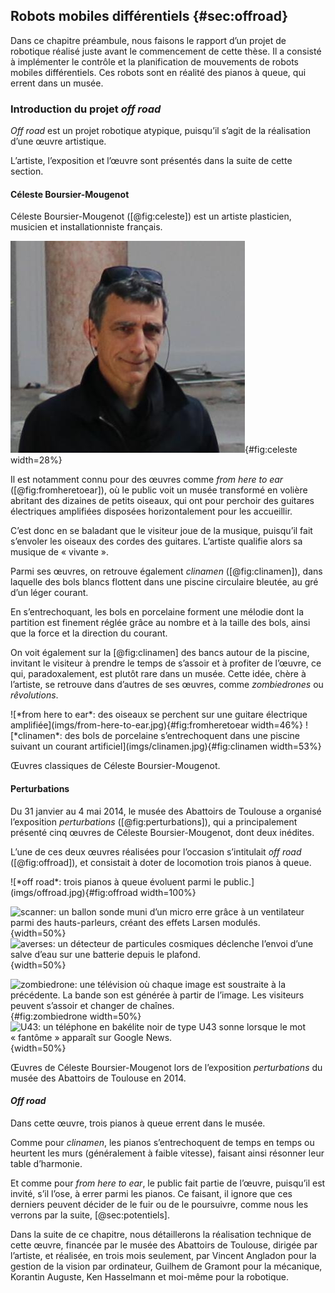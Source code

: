 ## Robots mobiles différentiels {#sec:offroad}

Dans ce chapitre préambule, nous faisons le rapport d’un projet de robotique réalisé juste avant le commencement de
cette thèse. Il a consisté à implémenter le contrôle et la planification de mouvements de robots mobiles différentiels.
Ces robots sont en réalité des pianos à queue, qui errent dans un musée.

### Introduction du projet *off road*

*Off road* est un projet robotique atypique, puisqu’il s’agit de la réalisation d’une œuvre artistique.

L’artiste, l’exposition et l’œuvre sont présentés dans la suite de cette section.

#### Céleste Boursier-Mougenot

Céleste Boursier-Mougenot ([@fig:celeste]) est un artiste plasticien, musicien et installationniste français.

![Céleste Boursier-Mougenot à la biennale de Venise en 2015](imgs/celeste.jpg){#fig:celeste width=28%}

Il est notamment connu pour des œuvres comme *from here to ear* ([@fig:fromheretoear]), où le public voit un musée
transformé en volière abritant des dizaines de petits oiseaux, qui ont pour perchoir des guitares électriques
amplifiées disposées horizontalement pour les accueillir.

C’est donc en se baladant que le visiteur joue de la musique, puisqu’il fait s’envoler les oiseaux des cordes des
guitares. L’artiste qualifie alors sa musique de « vivante ».

Parmi ses œuvres, on retrouve également *clinamen* ([@fig:clinamen]), dans laquelle des bols blancs flottent dans une
piscine circulaire bleutée, au gré d’un léger courant.

En s’entrechoquant, les bols en porcelaine forment une mélodie dont la partition est finement réglée grâce au nombre et
à la taille des bols, ainsi que la force et la direction du courant.

On voit également sur la [@fig:clinamen] des bancs autour de la piscine, invitant le visiteur à prendre le temps de
s’assoir et à profiter de l’œuvre, ce qui, paradoxalement, est plutôt rare dans un musée. Cette idée, chère à
l’artiste, se retrouve dans d’autres de ses œuvres, comme *zombiedrones* ou *rêvolutions*.

<div id="fig:celeste-oeuvres">
![*from here to ear*: des oiseaux se perchent sur une guitare électrique
amplifiée](imgs/from-here-to-ear.jpg){#fig:fromheretoear width=46%}
![*clinamen*: des bols de porcelaine s’entrechoquent dans une piscine suivant un courant
artificiel](imgs/clinamen.jpg){#fig:clinamen width=53%}

Œuvres classiques de Céleste Boursier-Mougenot.
</div>

#### Perturbations

Du 31 janvier au 4 mai 2014, le musée des Abattoirs de Toulouse a organisé l’exposition *perturbations*
([@fig:perturbations]), qui a principalement présenté cinq œuvres de Céleste Boursier-Mougenot, dont deux inédites.

L’une de ces deux œuvres réalisées pour l’occasion s’intitulait *off road* ([@fig:offroad]), et consistait à doter de
locomotion trois pianos à queue.

<div id="fig:perturbations">
![*off road*: trois pianos à queue évoluent parmi le public.](imgs/offroad.jpg){#fig:offroad width=100%}

![*scanner*: un ballon sonde muni d’un micro erre grâce à un ventilateur parmi des hauts-parleurs, créant des effets
Larsen modulés.](imgs/scanner.jpg){width=50%}
![*averses*: un détecteur de particules cosmiques déclenche l’envoi d’une salve d’eau sur une batterie depuis le
plafond.](imgs/averses.jpg){width=50%}

![*zombiedrone*: une télévision où chaque image est soustraite à la précédente. La bande son est générée à partir de
l’image. Les visiteurs peuvent s’assoir et changer de chaînes.](imgs/zombiedrones.jpg){#fig:zombiedrone width=50%}
![*U43*: un téléphone en bakélite noir de type U43 sonne lorsque le mot « fantôme » apparaît sur Google
News.](imgs/u43.jpg){width=50%}

Œuvres de Céleste Boursier-Mougenot lors de l’exposition *perturbations* du musée des Abattoirs de Toulouse en 2014.
</div>

#### *Off road*

Dans cette œuvre, trois pianos à queue errent dans le musée.

Comme pour *clinamen*, les pianos s’entrechoquent de temps en temps ou heurtent les murs (généralement à faible
vitesse), faisant ainsi résonner leur table d’harmonie.

Et comme pour *from here to ear*, le public fait partie de l’œuvre, puisqu’il est invité, s’il l’ose, à errer parmi les
pianos. Ce faisant, il ignore que ces derniers peuvent décider de le fuir ou de le poursuivre, comme nous les verrons
par la suite, [@sec:potentiels].

Dans la suite de ce chapitre, nous détaillerons la réalisation technique de cette œuvre, financée par le musée des
Abattoirs de Toulouse, dirigée par l’artiste, et réalisée, en trois mois seulement, par Vincent Angladon pour la
gestion de la vision par ordinateur, Guilhem de Gramont pour la mécanique, Korantin Auguste, Ken Hasselmann et moi-même
pour la robotique.

<!--TODO le mouvement c’est la vie cf jpl-->

